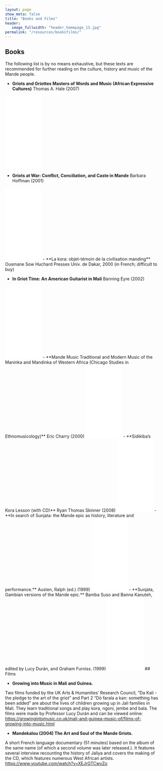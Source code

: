```yaml
---
layout: page
show_meta: false
title: "Books and Films"
header:
   image_fullwidth: "header_homepage_13.jpg"
permalink: "/resources/booksfilms/"
---
```


## Books
The following list is by no means exhaustive, but these texts are recommended for further reading on the culture, history and music of the Mande people.

- **Griots and Griottes Masters of Words and Music (African Expressive Cultures)** Thomas A. Hale (2007)
<iframe style="width:120px;height:240px;" marginwidth="0" marginheight="0" scrolling="no" frameborder="0" src="//ws-na.amazon-adsystem.com/widgets/q?ServiceVersion=20070822&OneJS=1&Operation=GetAdHtml&MarketPlace=US&source=ac&ref=qf_sp_asin_til&ad_type=product_link&tracking_id=thekoracafe04-20&marketplace=amazon&region=US&placement=0253219612&asins=0253219612&linkId=ebb04cc28aa1546edb6bdda56d1fd6f0&show_border=true&link_opens_in_new_window=true&price_color=333333&title_color=0066c0&bg_color=ffffff">
    </iframe>

- **Griots at War: Conflict, Conciliation, and Caste in Mande** Barbara Hoffman (2001)
<iframe style="width:120px;height:240px;" marginwidth="0" marginheight="0" scrolling="no" frameborder="0" src="//ws-na.amazon-adsystem.com/widgets/q?ServiceVersion=20070822&OneJS=1&Operation=GetAdHtml&MarketPlace=US&source=ac&ref=tf_til&ad_type=product_link&tracking_id=thekoracafe04-20&marketplace=amazon&region=US&placement=0253338050&asins=0253338050&linkId=c4f61bb4a6c217f89981bf0a173eda45&show_border=true&link_opens_in_new_window=true&price_color=333333&title_color=0066c0&bg_color=ffffff">
    </iframe>
- **La kora: objet-témoin de la civilisation manding**  Ousmane Sow Huchard Presses Univ. de Dakar, 2000 (in French; difficult to buy)

- **In Griot Time:  An American Guitarist in Mali** Banning Eyre (2002)
<iframe style="width:120px;height:240px;" marginwidth="0" marginheight="0" scrolling="no" frameborder="0" src="//ws-na.amazon-adsystem.com/widgets/q?ServiceVersion=20070822&OneJS=1&Operation=GetAdHtml&MarketPlace=US&source=ac&ref=tf_til&ad_type=product_link&tracking_id=thekoracafe04-20&marketplace=amazon&region=US&placement=185242690X&asins=185242690X&linkId=3869224e00454c8bf0daff1281c1c188&show_border=true&link_opens_in_new_window=true&price_color=333333&title_color=0066c0&bg_color=ffffff">
    </iframe>
- **Mande Music Traditional and Modern Music of the Maninka and Mandinka of Western Africa (Chicago Studies in Ethnomusicology)**  Eric Charry (2000)
<iframe style="width:120px;height:240px;" marginwidth="0" marginheight="0" scrolling="no" frameborder="0" src="//ws-na.amazon-adsystem.com/widgets/q?ServiceVersion=20070822&OneJS=1&Operation=GetAdHtml&MarketPlace=US&source=ac&ref=tf_til&ad_type=product_link&tracking_id=thekoracafe04-20&marketplace=amazon&region=US&placement=0226101622&asins=0226101622&linkId=20aec81c0f682c7cbd9f848dc24aef09&show_border=true&link_opens_in_new_window=true&price_color=333333&title_color=0066c0&bg_color=ffffff">
    </iframe>
- **Sidikiba’s Kora Lesson (with CD)** Ryan Thomas Skinner (2008)
<iframe style="width:120px;height:240px;" marginwidth="0" marginheight="0" scrolling="no" frameborder="0" src="//ws-na.amazon-adsystem.com/widgets/q?ServiceVersion=20070822&OneJS=1&Operation=GetAdHtml&MarketPlace=US&source=ac&ref=tf_til&ad_type=product_link&tracking_id=thekoracafe04-20&marketplace=amazon&region=US&placement=1592982425&asins=1592982425&linkId=54d158aedf1b645bc37e863fb4246f5e&show_border=true&link_opens_in_new_window=true&price_color=333333&title_color=0066c0&bg_color=ffffff">
    </iframe>
- **In search of Sunjata: the Mande epic as history, literature and performance.**  Austen, Ralph (ed.) (1999)  
<iframe style="width:120px;height:240px;" marginwidth="0" marginheight="0" scrolling="no" frameborder="0" src="//ws-na.amazon-adsystem.com/widgets/q?ServiceVersion=20070822&OneJS=1&Operation=GetAdHtml&MarketPlace=US&source=ac&ref=tf_til&ad_type=product_link&tracking_id=thekoracafe04-20&marketplace=amazon&region=US&placement=0253212480&asins=0253212480&linkId=a2f515265be8e32f921a774bad9ce381&show_border=true&link_opens_in_new_window=true&price_color=333333&title_color=0066c0&bg_color=ffffff">
    </iframe>
- **Sunjata, Gambian versions of the Mande epic.**  Bamba Suso and Banna Kanuteh, edited by Lucy Durán, and Graham Furniss. (1999)
<iframe style="width:120px;height:240px;" marginwidth="0" marginheight="0" scrolling="no" frameborder="0" src="//ws-na.amazon-adsystem.com/widgets/q?ServiceVersion=20070822&OneJS=1&Operation=GetAdHtml&MarketPlace=US&source=ac&ref=tf_til&ad_type=product_link&tracking_id=thekoracafe04-20&marketplace=amazon&region=US&placement=0140447369&asins=0140447369&linkId=0c3b0862f4d1a7e8196569f9ca0e59c3&show_border=true&link_opens_in_new_window=true&price_color=333333&title_color=0066c0&bg_color=ffffff">
    </iframe>
## Films

- **Growing into Music in Mali and Guinea.**

Two films funded by the UK Arts & Humanities’ Research Council, “Da Kali - the pledge to the art of the griot” and Part 2 “Dò farala a kan: something has been added” are about the lives of children growing up in Jali families in Mali. They learn traditional songs and play kora, ngoni, jembe and bala. The films were made by Professor Lucy Durán and can be viewed online:
<https://growingintomusic.co.uk/mali-and-guinea-music-of/films-of-growing-into-music.html>

- **Mandekalou (2004) The Art and Soul of the Mande Griots.**

A short French language documentary (51 minutes)  based on the album of the same name (of which a second volume was later released.). It features several interview recounting the history of Jaliya and covers the making of the CD, which features numerous West African artists.
<https://www.youtube.com/watch?v=XEJrGTCwvZo>

<div id="amzn-assoc-ad-229ab66a-33fe-4823-98bd-39eb05f1329a"></div><script async src="//z-na.amazon-adsystem.com/widgets/onejs?MarketPlace=US&adInstanceId=229ab66a-33fe-4823-98bd-39eb05f1329a"></script>
